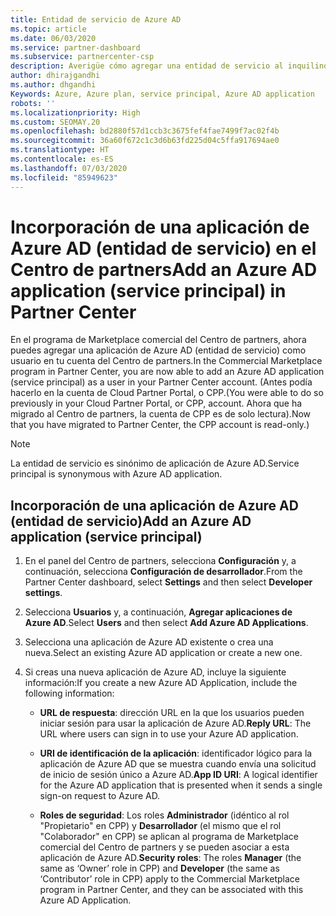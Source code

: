 ```yaml
---
title: Entidad de servicio de Azure AD
ms.topic: article
ms.date: 06/03/2020
ms.service: partner-dashboard
ms.subservice: partnercenter-csp
description: Averigüe cómo agregar una entidad de servicio al inquilino de Azure AD. Esta acción implica la incorporación de una aplicación de Azure AD (entidad de servicio) en el Centro de partners.
author: dhirajgandhi
ms.author: dhgandhi
Keywords: Azure, Azure plan, service principal, Azure AD application
robots: ''
ms.localizationpriority: High
ms.custom: SEOMAY.20
ms.openlocfilehash: bd2880f57d1ccb3c3675fef4fae7499f7ac02f4b
ms.sourcegitcommit: 36a60f672c1c3d6b63fd225d04c5ffa917694ae0
ms.translationtype: HT
ms.contentlocale: es-ES
ms.lasthandoff: 07/03/2020
ms.locfileid: "85949623"
---
```

# <a name="add-an-azure-ad-application-service-principal-in-partner-center"></a><span data-ttu-id="288e1-105">Incorporación de una aplicación de Azure AD (entidad de servicio) en el Centro de partners</span><span class="sxs-lookup"><span data-stu-id="288e1-105">Add an Azure AD application (service principal) in Partner Center</span></span>

<span data-ttu-id="288e1-106">En el programa de Marketplace comercial del Centro de partners, ahora puedes agregar una aplicación de Azure AD (entidad de servicio) como usuario en tu cuenta del Centro de partners.</span><span class="sxs-lookup"><span data-stu-id="288e1-106">In the Commercial Marketplace program in Partner Center, you are now able to add an Azure AD application (service principal) as a user in your Partner Center account.</span></span> <span data-ttu-id="288e1-107">(Antes podía hacerlo en la cuenta de Cloud Partner Portal, o CPP.</span><span class="sxs-lookup"><span data-stu-id="288e1-107">(You were able to do so previously in your Cloud Partner Portal, or CPP, account.</span></span> <span data-ttu-id="288e1-108">Ahora que ha migrado al Centro de partners, la cuenta de CPP es de solo lectura).</span><span class="sxs-lookup"><span data-stu-id="288e1-108">Now that you have migrated to Partner Center, the CPP account is read-only.)</span></span>
 
>[!Note] 
><span data-ttu-id="288e1-109">La entidad de servicio es sinónimo de aplicación de Azure AD.</span><span class="sxs-lookup"><span data-stu-id="288e1-109">Service principal is synonymous with Azure AD application.</span></span>

## <a name="add-an-azure-ad-application-service-principal"></a><span data-ttu-id="288e1-110">Incorporación de una aplicación de Azure AD (entidad de servicio)</span><span class="sxs-lookup"><span data-stu-id="288e1-110">Add an Azure AD application (service principal)</span></span>

1. <span data-ttu-id="288e1-111">En el panel del Centro de partners, selecciona **Configuración** y, a continuación, selecciona **Configuración de desarrollador**.</span><span class="sxs-lookup"><span data-stu-id="288e1-111">From the Partner Center dashboard, select **Settings** and then select **Developer settings**.</span></span>

2. <span data-ttu-id="288e1-112">Selecciona **Usuarios** y, a continuación, **Agregar aplicaciones de Azure AD**.</span><span class="sxs-lookup"><span data-stu-id="288e1-112">Select **Users** and then select **Add Azure AD Applications**.</span></span>

3. <span data-ttu-id="288e1-113">Selecciona una aplicación de Azure AD existente o crea una nueva.</span><span class="sxs-lookup"><span data-stu-id="288e1-113">Select an existing Azure AD application or create a new one.</span></span>

4. <span data-ttu-id="288e1-114">Si creas una nueva aplicación de Azure AD, incluye la siguiente información:</span><span class="sxs-lookup"><span data-stu-id="288e1-114">If you create a new Azure AD Application, include the following information:</span></span>  

   - <span data-ttu-id="288e1-115">**URL de respuesta**: dirección URL en la que los usuarios pueden iniciar sesión para usar la aplicación de Azure AD.</span><span class="sxs-lookup"><span data-stu-id="288e1-115">**Reply URL**: The URL where users can sign in to use your Azure AD application.</span></span>

   - <span data-ttu-id="288e1-116">**URI de identificación de la aplicación**: identificador lógico para la aplicación de Azure AD que se muestra cuando envía una solicitud de inicio de sesión único a Azure AD.</span><span class="sxs-lookup"><span data-stu-id="288e1-116">**App ID URI**: A logical identifier for the Azure AD application that is presented when it sends a single sign-on request to Azure AD.</span></span>

   - <span data-ttu-id="288e1-117">**Roles de seguridad**: Los roles **Administrador** (idéntico al rol "Propietario" en CPP) y **Desarrollador** (el mismo que el rol "Colaborador" en CPP) se aplican al programa de Marketplace comercial del Centro de partners y se pueden asociar a esta aplicación de Azure AD.</span><span class="sxs-lookup"><span data-stu-id="288e1-117">**Security roles**: The roles **Manager** (the same as  ‘Owner’ role in CPP) and **Developer** (the same as ‘Contributor’ role in CPP) apply to the Commercial Marketplace program in Partner Center, and they can be associated with this Azure AD Application.</span></span>  
